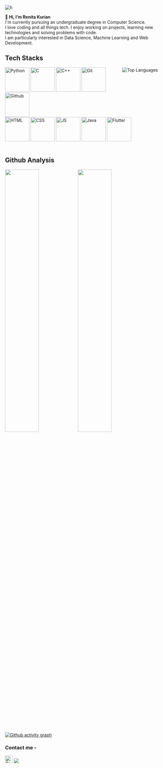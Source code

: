 ![h](https://user-images.githubusercontent.com/66276711/123850482-b64f2180-d937-11eb-950a-fd283e21ea1d.gif)  

**👋 Hi, I’m Renita Kurian**  
I'm currently pursuing an undergraduate degree in Computer Science.  
I love coding and all things tech. I enjoy working on projects, learning new technologies and solving problems with code.  
I am particularly interested in Data Science, Machine Learning and Web Development.
<br>

## Tech Stacks
<p>
  <img align="right" alt="Top Languages" src="https://github-readme-stats.vercel.app/api/top-langs/?username=Renita1206&layout=compact&theme=algolia"/>

  <img alt="Python" src="https://user-images.githubusercontent.com/66276711/123856543-d6ceaa00-d93e-11eb-8472-b8c868322629.png" width="80" height="80" />    
  <img alt="C" src="https://user-images.githubusercontent.com/66276711/123857151-99b6e780-d93f-11eb-8822-2974aac6aa5b.png" width="80" height="80" />   
  <img alt="C++" src="https://user-images.githubusercontent.com/66276711/123856526-d3d3b980-d93e-11eb-8a2b-3a288334d421.png" width="80" height="80" />   
  <img alt="Git" src="https://user-images.githubusercontent.com/66276711/123856530-d504e680-d93e-11eb-85e3-ca25f64a4b64.png" width="80" height="80" />   
  <img alt="Github" src="https://user-images.githubusercontent.com/66276711/123856534-d504e680-d93e-11eb-91a5-015af81fa792.png" width="80" height="80" />
  <br>
  <img alt="HTML" src="https://user-images.githubusercontent.com/66276711/123856535-d59d7d00-d93e-11eb-8979-56b18438030b.png" width="80" height="80" />
  <img alt="CSS" src="https://user-images.githubusercontent.com/66276711/123856529-d46c5000-d93e-11eb-94cb-c11611c6c737.png" width="80" height="80" />
  <img alt="JS" src="https://user-images.githubusercontent.com/66276711/123856541-d6361380-d93e-11eb-9843-fa4dd37c5b80.png" width="80" height="80" />
  <img alt="Java" src="https://user-images.githubusercontent.com/66276711/123856537-d6361380-d93e-11eb-884d-5cc08a93a577.png" width="80" height="80" />
  <img alt="Flutter" src="https://user-images.githubusercontent.com/66276711/123857443-eac6db80-d93f-11eb-9144-a3e44c7255f8.png" width="80" height="80" />
  <br>
  <br>
</p>  
   
## Github Analysis
<img align="left" src="https://github-readme-stats.vercel.app/api?username=Renita1206&theme=algolia&show_icons=true&count_private=true" width="47%" />
<img src="https://github-readme-streak-stats.herokuapp.com?user=Renita1206&theme=algolia" width="47%" />  

[![Github activity graph](https://activity-graph.herokuapp.com/graph?username=Renita1206&theme=nord)](https://github.com/ashutosh00710/github-readme-activity-graph)



### Contact me -
[<img src="https://img.shields.io/badge/LinkedIn-282C34?logo=linkedin&logoColor=0077B5" alt="Discord logo" height="25" />](https://www.linkedin.com/in/renita-kurian)  [<img src="https://img.shields.io/badge/-Gmail-c14438?style=flat-square&logo=Gmail&logoColor=white&link=mailto:bluecoder1206@gmail.com" />](mailto:bluecoder1206@gmail.com)  


